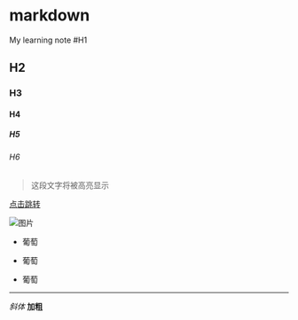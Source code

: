 # markdown
My learning note
#H1
## H2
### H3
#### H4
##### H5
###### H6

> 这段文字将被高亮显示

[点击跳转](www.baidu.com)

![图片](https://upload-images.jianshu.io/upload_images/703764-605e3cc2ecb664f6.jpg?imageMogr2/auto-orient/strip|imageView2/2/w/1200)

* 葡萄
+ 葡萄
- 葡萄

---

*斜体*
**加粗**

